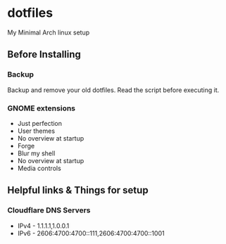 # dotfiles

My Minimal Arch linux setup

## Before Installing

### Backup

Backup and remove your old dotfiles. Read the script before executing it.

### GNOME extensions

- Just perfection
- User themes
- No overview at startup
- Forge
- Blur my shell
- No overview at startup
- Media controls

## Helpful links & Things for setup

### Cloudflare DNS Servers

- IPv4 - 1.1.1.1,1.0.0.1
- IPv6 - 2606:4700:4700::111,2606:4700:4700::1001
